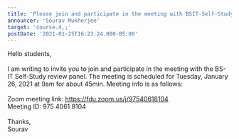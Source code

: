 ```yaml
---
title: 'Please join and participate in the meeting with BSIT-Self-Study Review panel'
announcer: 'Sourav Mukherjee'
target: 'course.4,;'
postDate: '2021-01-25T16:23:24.000-05:00'
---
```


Hello students,
&NewLine;  
&NewLine;  
I am writing to invite you to join and participate in the meeting with the BS-IT Self-Study review panel. The meeting is scheduled for Tuesday, January 26, 2021 at 9am for about 45min. Meeting info is as follows:
&NewLine;  
&NewLine;  
Zoom meeting link: <https://fdu.zoom.us/j/97540618104>
&NewLine;  
Meeting ID: 975 4061 8104
&NewLine;  
&NewLine;  
Thanks,
&NewLine;  
Sourav
